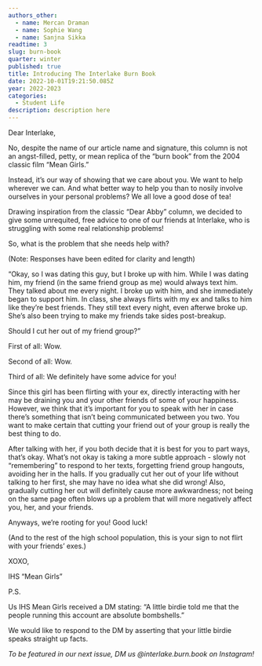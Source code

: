 ```yaml
---
authors_other:
  - name: Mercan Draman
  - name: Sophie Wang
  - name: Sanjna Sikka
readtime: 3
slug: burn-book
quarter: winter
published: true
title: Introducing The Interlake Burn Book
date: 2022-10-01T19:21:50.085Z
year: 2022-2023
categories:
  - Student Life
description: description here
---
```

Dear Interlake,

No, despite the name of our article name and signature, this column is not an angst-filled, petty, or mean replica of the “burn book” from the 2004 classic film “Mean Girls.”

Instead, it’s our way of showing that we care about you. We want to help wherever we can. And what better way to help you than to nosily involve ourselves in your personal problems? We all love a good dose of tea!

Drawing inspiration from the classic “Dear Abby” column, we decided to give some unrequited, free advice to one of our friends at Interlake, who is struggling with some real relationship problems!

So, what is the problem that she needs help with?

(Note: Responses have been edited for clarity and length)

“Okay, so I was dating this guy, but I broke up with him. While I was dating him, my friend (in the same friend group as me) would always text him. They talked about me every night. I broke up with him, and she immediately began to support him. In class, she always flirts with my ex and talks to him like they’re best friends. They still text every night, even afterwe broke up. She’s also been trying to make my friends take sides post-breakup.

Should I cut her out of my friend group?”

First of all: Wow.

Second of all: Wow.

Third of all: We definitely have some advice for you!

Since this girl has been flirting with your ex, directly interacting with her may be draining you and your other friends of some of your happiness. However, we think that it’s important for you to speak with her in case there’s something that isn’t being communicated between you two. You want to make certain that cutting your friend out of your group is really the best thing to do.

After talking with her, if you both decide that it is best for you to part ways, that’s okay. What’s not okay is taking a more subtle approach - slowly not “remembering” to respond to her texts, forgetting friend group hangouts, avoiding her in the halls. If you gradually cut her out of your life without talking to her first, she may have no idea what she did wrong! Also, gradually cutting her out will definitely cause more awkwardness; not being on the same page often blows up a problem that will more negatively affect you, her, and your friends.

Anyways, we’re rooting for you! Good luck!  

(And to the rest of the high school population, this is your sign to not flirt with your friends’ exes.)

XOXO,

IHS “Mean Girls”

P.S.

Us IHS Mean Girls received a DM stating: “A little birdie told me that the people running this account are absolute bombshells.”

We would like to respond to the DM by asserting that your little birdie speaks straight up facts.

*To be featured in our next issue, DM us @interlake.burn.book on Instagram!*
